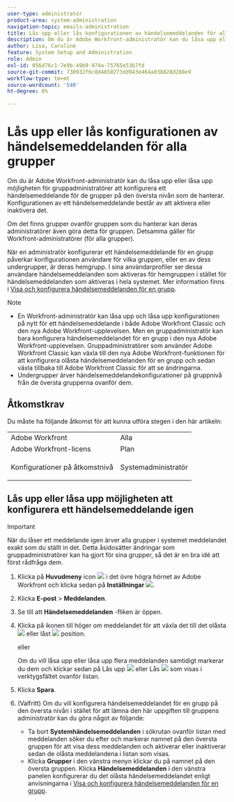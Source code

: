 ```yaml
---
user-type: administrator
product-area: system-administration
navigation-topic: emails-administration
title: Lås upp eller lås konfigurationen av händelsemeddelanden för alla grupper
description: Om du är Adobe Workfront-administratör kan du låsa upp eller låsa upp möjligheten för gruppadministratörer att konfigurera ett händelsemeddelande för de grupper på den översta nivån som de hanterar. Konfigurationen av ett händelsemeddelande består av att aktivera eller inaktivera det.
author: Lisa, Caroline
feature: System Setup and Administration
role: Admin
exl-id: 056d76c1-7e9b-49b9-974a-75765e53b7fd
source-git-commit: 730932f6c8d4658273dd943e464a038828d288e9
workflow-type: tm+mt
source-wordcount: '540'
ht-degree: 0%

---
```


# Lås upp eller lås konfigurationen av händelsemeddelanden för alla grupper

Om du är Adobe Workfront-administratör kan du låsa upp eller låsa upp möjligheten för gruppadministratörer att konfigurera ett händelsemeddelande för de grupper på den översta nivån som de hanterar. Konfigurationen av ett händelsemeddelande består av att aktivera eller inaktivera det.

Om det finns grupper ovanför gruppen som du hanterar kan deras administratörer även göra detta för gruppen. Detsamma gäller för Workfront-administratörer (för alla grupper).

När en administratör konfigurerar ett händelsemeddelande för en grupp påverkar konfigurationen användare för vilka gruppen, eller en av dess undergrupper, är deras hemgrupp. I sina användarprofiler ser dessa användare händelsemeddelanden som aktiveras för hemgruppen i stället för händelsemeddelanden som aktiveras i hela systemet. Mer information finns i [Visa och konfigurera händelsemeddelanden för en grupp](../../../administration-and-setup/manage-groups/create-and-manage-groups/view-and-configure-event-notifications-group.md).

>[!NOTE]
>
>* En Workfront-administratör kan låsa upp och låsa upp konfigurationen på nytt för ett händelsemeddelande i både Adobe Workfront Classic och den nya Adobe Workfront-upplevelsen. Men en gruppadministratör kan bara konfigurera händelsemeddelandet för en grupp i den nya Adobe Workfront-upplevelsen. Gruppadministratörer som använder Adobe Workfront Classic kan växla till den nya Adobe Workfront-funktionen för att konfigurera olåsta händelsemeddelanden för en grupp och sedan växla tillbaka till Adobe Workfront Classic för att se ändringarna.
>* Undergrupper ärver händelsemeddelandekonfigurationer på gruppnivå från de översta grupperna ovanför dem.
>


## Åtkomstkrav

Du måste ha följande åtkomst för att kunna utföra stegen i den här artikeln:

<table style="table-layout:auto"> 
 <col> 
 <col> 
 <tbody> 
  <tr> 
   <td role="rowheader">Adobe Workfront</td> 
   <td>Alla</td> 
  </tr> 
  <tr> 
   <td role="rowheader">Adobe Workfront-licens</td> 
   <td>Plan</td> 
  </tr> 
  <tr> 
   <td role="rowheader">Konfigurationer på åtkomstnivå</td> 
   <td> <p>Systemadministratör</p> </td> 
  </tr> 
 </tbody> 
</table>

## Lås upp eller låsa upp möjligheten att konfigurera ett händelsemeddelande igen

>[!IMPORTANT]
>
>När du låser ett meddelande igen ärver alla grupper i systemet meddelandet exakt som du ställt in det. Detta åsidosätter ändringar som gruppadministratörer kan ha gjort för sina grupper, så det är en bra idé att först rådfråga dem.

1. Klicka på **Huvudmeny** icon ![](assets/main-menu-icon.png) i det övre högra hörnet av Adobe Workfront och klicka sedan på **Inställningar** ![](assets/gear-icon-settings.png).

1. Klicka **E-post** > **Meddelanden**.

1. Se till att **Händelsemeddelanden** -fliken är öppen.
1. Klicka på ikonen till höger om meddelandet för att växla det till det olåsta ![](assets/lock-toggle-button.png) eller låst ![](assets/unlock-toggle-button.png) position.

   eller

   Om du vill låsa upp eller låsa upp flera meddelanden samtidigt markerar du dem och klickar sedan på Lås upp ![](assets/unlock-icon-toolbar.png) eller Lås ![](assets/lock-icon-locked-qs.png) som visas i verktygsfältet ovanför listan.

1. Klicka **Spara**.
1. (Valfritt) Om du vill konfigurera händelsemeddelandet för en grupp på den översta nivån i stället för att lämna den här uppgiften till gruppens administratör kan du göra något av följande:

   * Ta bort **Systemhändelsemeddelanden** i sökrutan ovanför listan med meddelanden söker du efter och markerar namnet på den översta gruppen för att visa dess meddelanden och aktiverar eller inaktiverar sedan de olåsta meddelandena i listan som visas.
   * Klicka **Grupper** i den vänstra menyn klickar du på namnet på den översta gruppen. Klicka **Händelsemeddelanden** i den vänstra panelen konfigurerar du det olåsta händelsemeddelandet enligt anvisningarna i [Visa och konfigurera händelsemeddelanden för en grupp](../../../administration-and-setup/manage-groups/create-and-manage-groups/view-and-configure-event-notifications-group.md).
